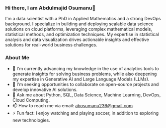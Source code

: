 ### Hi there, I am Abdulmajid Osumanu👋

<!-- I am a data scientist with a PhD in Applied Mathematics, also an experienced DevOps Engineer. I am skilled in complex mathematical models, statistical methods, and optimization techniques. With extensive experience in deploying scalable data science solutions on cloud platforms and a strong background in statistical analysis and data visualization, I'm dedicated to delivering data-driven solutions that enhance business outcomes to solve real-world challenges.

-->
I'm a data scientist with a PhD in Applied Mathematics and a strong DevOps background. I specialize in building and deploying scalable data science solutions on cloud platforms, leveraging complex mathematical models, statistical methods, and optimization techniques. My expertise in statistical analysis and data visualization drives actionable insights and effective solutions for real-world business challenges.


### About Me
- 🌱 I'm currently advancing my knowledge in the use of analytics tools to generate insights for solving business problems, while also deepening my expertise in Generative AI and Large Language Models (LLMs). 
- 👯 I'm seeking opportunities to collaborate on open-source projects and develop innovative AI solutions.
- 💬 Ask me about Python, SQL, Data Science, Machine Learning, DevOps, Cloud Computing.  
- 📫 How to reach me via email: abosumanu236@gmail.com
- ⚡ Fun fact: I enjoy watching and playing soccer, in addition to exploring new technologies. 



<!--
**Trigmatic/Trigmatic** is a ✨ _special_ ✨ repository because its `README.md` (this file) appears on your GitHub profile.

Here are some ideas to get you started:

- 🔭 I’m currently working on ...
- 🌱 I’m currently learning ...
- 👯 I’m looking to collaborate on ...
- 🤔 I’m looking for help with ...
- 💬 Ask me about ...
- 📫 How to reach me: ...
- 😄 Pronouns: ...
- ⚡ Fun fact: ...
-->
